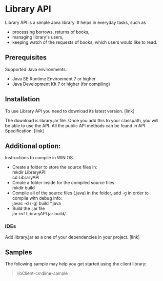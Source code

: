 # Library API
Library API is a simple Java library.
It helps in everyday tasks, such as 
- processing borrows, returns of books, 
- managing library's users,
- keeping watch of the requests of books, which users would like to read.

## Prerequisites 
Supported Java environments:
- Java SE Runtime Environment 7 or higher
- Java Development Kit 7 or higher (for compiling)

## Installation
To use Library API you need to download its latest version. [link] 

The download is library.jar file. Once you add this to your classpath, you will be able to use the API. All the public API methods can be found in API Specification. [link]

## Additional option:
Instructions to compile in WIN OS.

- Create a folder to store the source files in:  
mkdir LibraryAPI  
cd LibraryAPI  
- Create a folder inside for the compiled source files:  
mkdir build  
- Compile all of the source files (.java) in the folder, add -g in order to compile with debug info:  
javac -d (-g) build \*.java  
- Build the .jar file  
jar cvf LibraryAPI.jar build/.  


 
### IDEs
Add library.jar as a one of your dependencies in your project. [link] 


## Samples
The following sample may help you get started using the client library:
>libClient-cmdline-sample
